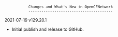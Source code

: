                Changes and What's New in OpenCFNetwork
               ---------------------------------------

2021-07-19 v129.20.1

  * Initial publish and release to GitHub.

